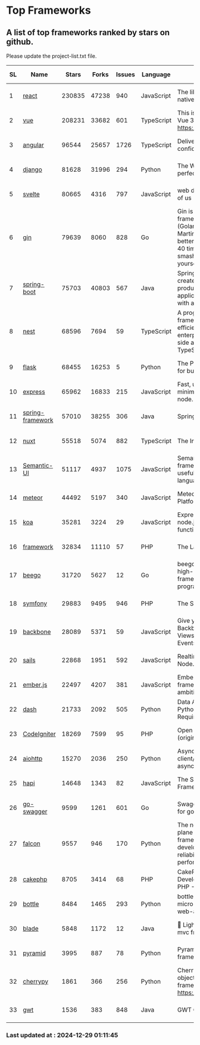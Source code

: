 # Top Frameworks
## A list of top frameworks ranked by stars on github.  
Please update the project-list.txt file.

| SL| Name  | Stars| Forks| Issues | Language | Description | Last Commit |
| --| ------| -----| ---- | ------ | -------- | ----------- | ----------- |
| 1 | [react](https://github.com/facebook/react) | 230835 | 47238 | 940 | JavaScript | The library for web and native user interfaces. | 2024-12-28 07:02:16 |
| 2 | [vue](https://github.com/vuejs/vue) | 208231 | 33682 | 601 | TypeScript | This is the repo for Vue 2. For Vue 3, go to https://github.com/vuejs/core | 2024-10-10 07:24:14 |
| 3 | [angular](https://github.com/angular/angular) | 96544 | 25657 | 1726 | TypeScript | Deliver web apps with confidence 🚀 | 2024-12-27 14:56:31 |
| 4 | [django](https://github.com/django/django) | 81628 | 31996 | 294 | Python | The Web framework for perfectionists with deadlines. | 2024-12-27 15:21:04 |
| 5 | [svelte](https://github.com/sveltejs/svelte) | 80665 | 4316 | 797 | JavaScript | web development for the rest of us | 2024-12-28 21:59:21 |
| 6 | [gin](https://github.com/gin-gonic/gin) | 79639 | 8060 | 828 | Go | Gin is a HTTP web framework written in Go (Golang). It features a Martini-like API with much better performance -- up to 40 times faster. If you need smashing performance, get yourself some Gin. | 2024-12-28 09:18:03 |
| 7 | [spring-boot](https://github.com/spring-projects/spring-boot) | 75703 | 40803 | 567 | Java | Spring Boot helps you to create Spring-powered, production-grade applications and services with absolute minimum fuss. | 2024-12-28 09:27:12 |
| 8 | [nest](https://github.com/nestjs/nest) | 68596 | 7694 | 59 | TypeScript | A progressive Node.js framework for building efficient, scalable, and enterprise-grade server-side applications with TypeScript/JavaScript 🚀 | 2024-12-27 09:56:32 |
| 9 | [flask](https://github.com/pallets/flask) | 68455 | 16253 | 5 | Python | The Python micro framework for building web applications. | 2024-11-24 01:54:29 |
| 10 | [express](https://github.com/expressjs/express) | 65962 | 16833 | 215 | JavaScript | Fast, unopinionated, minimalist web framework for node. | 2024-12-20 17:18:55 |
| 11 | [spring-framework](https://github.com/spring-projects/spring-framework) | 57010 | 38255 | 306 | Java | Spring Framework | 2024-12-27 13:00:38 |
| 12 | [nuxt](https://github.com/nuxt/nuxt) | 55518 | 5074 | 882 | TypeScript | The Intuitive Vue Framework. | 2024-12-27 14:14:33 |
| 13 | [Semantic-UI](https://github.com/Semantic-Org/Semantic-UI) | 51117 | 4937 | 1075 | JavaScript | Semantic is a UI component framework based around useful principles from natural language. | 2024-11-27 21:01:47 |
| 14 | [meteor](https://github.com/meteor/meteor) | 44492 | 5197 | 340 | JavaScript | Meteor, the JavaScript App Platform | 2024-12-13 20:16:27 |
| 15 | [koa](https://github.com/koajs/koa) | 35281 | 3224 | 29 | JavaScript | Expressive middleware for node.js using ES2017 async functions | 2024-11-04 05:08:13 |
| 16 | [framework](https://github.com/laravel/framework) | 32834 | 11110 | 57 | PHP | The Laravel Framework. | 2024-12-27 21:29:54 |
| 17 | [beego](https://github.com/beego/beego) | 31720 | 5627 | 12 | Go | beego is an open-source, high-performance web framework for the Go programming language. | 2024-12-08 14:30:41 |
| 18 | [symfony](https://github.com/symfony/symfony) | 29883 | 9495 | 946 | PHP | The Symfony PHP framework | 2024-12-22 13:04:21 |
| 19 | [backbone](https://github.com/jashkenas/backbone) | 28089 | 5371 | 59 | JavaScript | Give your JS App some Backbone with Models, Views, Collections, and Events | 2024-09-02 12:55:04 |
| 20 | [sails](https://github.com/balderdashy/sails) | 22868 | 1951 | 592 | JavaScript | Realtime MVC Framework for Node.js | 2024-12-06 23:47:23 |
| 21 | [ember.js](https://github.com/emberjs/ember.js) | 22497 | 4207 | 381 | JavaScript | Ember.js - A JavaScript framework for creating ambitious web applications | 2024-12-23 20:46:36 |
| 22 | [dash](https://github.com/plotly/dash) | 21733 | 2092 | 505 | Python | Data Apps & Dashboards for Python. No JavaScript Required. | 2024-12-11 17:57:01 |
| 23 | [CodeIgniter](https://github.com/bcit-ci/CodeIgniter) | 18269 | 7599 | 95 | PHP | Open Source PHP Framework (originally from EllisLab) | 2024-03-20 03:51:42 |
| 24 | [aiohttp](https://github.com/aio-libs/aiohttp) | 15270 | 2036 | 250 | Python | Asynchronous HTTP client/server framework for asyncio and Python | 2024-12-27 16:30:50 |
| 25 | [hapi](https://github.com/hapijs/hapi) | 14648 | 1343 | 82 | JavaScript | The Simple, Secure Framework Developers Trust | 2024-10-24 22:10:55 |
| 26 | [go-swagger](https://github.com/go-swagger/go-swagger) | 9599 | 1261 | 601 | Go | Swagger 2.0 implementation for go | 2024-11-07 04:05:23 |
| 27 | [falcon](https://github.com/falconry/falcon) | 9557 | 946 | 170 | Python | The no-magic web data plane API and microservices framework for Python developers, with a focus on reliability, correctness, and performance at scale. | 2024-12-27 10:33:34 |
| 28 | [cakephp](https://github.com/cakephp/cakephp) | 8705 | 3414 | 68 | PHP | CakePHP: The Rapid Development Framework for PHP - Official Repository | 2024-12-27 19:08:17 |
| 29 | [bottle](https://github.com/bottlepy/bottle) | 8484 | 1465 | 293 | Python | bottle.py is a fast and simple micro-framework for python web-applications. | 2024-12-06 16:42:00 |
| 30 | [blade](https://github.com/lets-blade/blade) | 5848 | 1172 | 12 | Java | :rocket: Lightning fast and elegant mvc framework for Java8 | 2024-12-03 02:45:13 |
| 31 | [pyramid](https://github.com/Pylons/pyramid) | 3995 | 887 | 78 | Python | Pyramid - A Python web framework | 2024-12-20 23:21:35 |
| 32 | [cherrypy](https://github.com/cherrypy/cherrypy) | 1861 | 366 | 256 | Python | CherryPy is a pythonic, object-oriented HTTP framework.      https://cherrypy.dev | 2024-12-23 21:20:04 |
| 33 | [gwt](https://github.com/gwtproject/gwt) | 1536 | 383 | 848 | Java | GWT Open Source Project | 2024-12-23 16:07:24 |

### Last updated at : 2024-12-29 01:11:45
